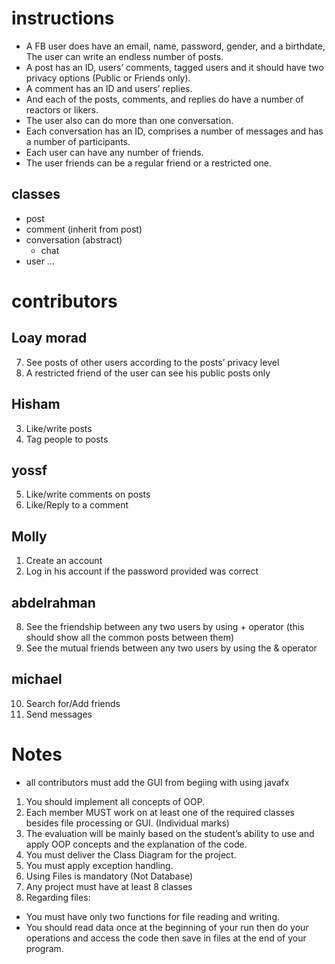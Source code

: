 # instructions
- A FB user does have an email, name, password, gender, and a birthdate, The user can write an endless number of posts.
- A post has an ID, users’ comments, tagged users and it should have two privacy options (Public or Friends only).
- A comment has an ID and users’ replies.
- And each of the posts, comments, and replies do have a number of reactors or likers.
- The user also can do more than one conversation.
- Each conversation has an ID, comprises a number of messages and has a number of participants.
- Each user can have any number of friends.
- The user friends can be a regular friend or a restricted one.

## classes
- post
- comment (inherit from post)
- conversation (abstract)
    - chat
- user
...


# contributors

## Loay morad
7. See posts of other users according to the posts’ privacy level
12. A restricted friend of the user can see his public posts only

## Hisham
3. Like/write posts
4. Tag people to posts

## yossf
5. Like/write comments on posts
6. Like/Reply to a comment

## Molly
1. Create an account
2. Log in his account if the password provided was correct

## abdelrahman
8. See the friendship between any two users by using + operator
(this should show all the common posts between them)
9. See the mutual friends between any two users by using the & operator

## michael
10. Search for/Add friends
11. Send messages

# Notes
- all contributors must add the GUI from begiing with using javafx
1. You should implement all concepts of OOP.
2. Each member MUST work on at least one of the required classes besides file processing or GUI. (Individual marks)
3. The evaluation will be mainly based on the student’s ability to use and apply OOP concepts and the explanation of the code.
4. You must deliver the Class Diagram for the project.
5. You must apply exception handling.
6. Using Files is mandatory (Not Database)
7. Any project must have at least 8 classes
8. Regarding files:
  - You must have only two functions for file reading and writing.
  - You should read data once at the beginning of your run then do your operations and access the code then save in files at the end of your program.
